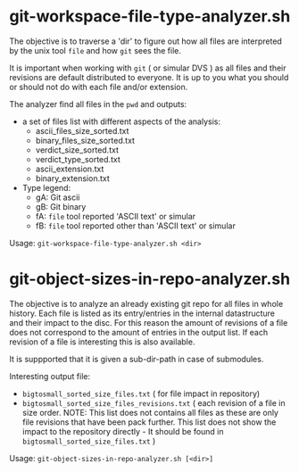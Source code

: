 # git-workspace-file-type-analyzer.sh

The objective is to traverse a 'dir' to figure out how all files are interpreted by the unix tool `file` and how `git` sees the file.

It is important when working with `git` ( or simular DVS ) as all files and their revisions are default distributed to everyone. It is up to you what you should or should not do with each file and/or extension.

The analyzer find all files in the `pwd` and outputs:
* a set of files list with different aspects of the analysis:
  * ascii_files_size_sorted.txt
  * binary_files_size_sorted.txt
  * verdict_size_sorted.txt
  * verdict_type_sorted.txt
  * ascii_extension.txt
  * binary_extension.txt
* Type legend:
  * gA: Git ascii
  * gB: Git binary 
  * fA: `file` tool reported 'ASCII text' or simular
  * fB: `file` tool reported other than 'ASCII text' or simular
 
Usage: `git-workspace-file-type-analyzer.sh <dir>`

# git-object-sizes-in-repo-analyzer.sh

The objective is to analyze an already existing git repo for all files in whole history. Each file is listed as its entry/entries in the internal datastructure and their impact to the disc. For this reason the amount of revisions of a file does not correspond to the amount of entries in the output list. If each revision of a file is interesting this is also available.

It is suppported that it is given a sub-dir-path in case of submodules.

Interesting output file:
* `bigtosmall_sorted_size_files.txt` ( for file impact in repository)
* `bigtosmall_sorted_size_files_revisions.txt` ( each revision of a file in size order. NOTE: This list does not contains all files as these are only file revisions that have been pack further. This list does not show the impact to the repository directly - It should be found in `bigtosmall_sorted_size_files.txt` )

Usage: `git-object-sizes-in-repo-analyzer.sh [<dir>]`

